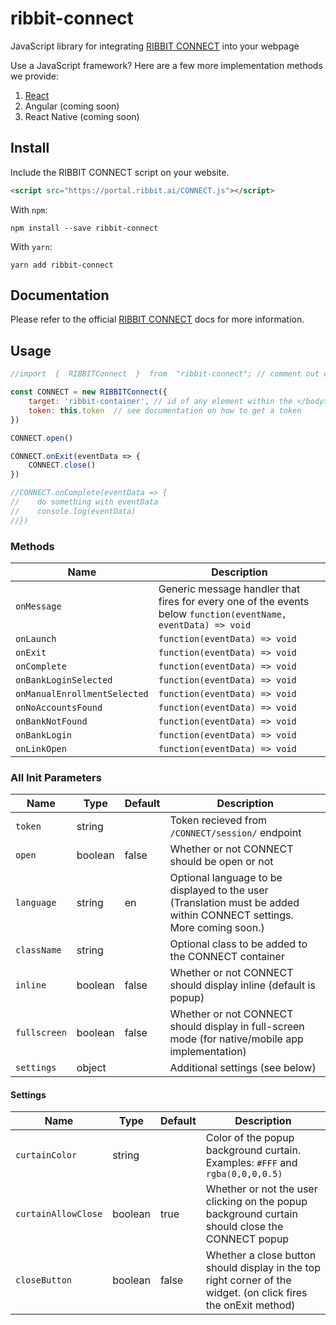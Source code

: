 
# ribbit-connect
JavaScript library for integrating [RIBBIT CONNECT](https://test.RIBBIT.ai/CONNECT) into your webpage

Use a JavaScript framework? Here are a few more implementation methods we provide:
1.  [React](https://github.com/darrylhuffman/react-ribbit-connect)
2. Angular (coming soon)
3. React Native (coming soon)

## Install
Include the RIBBIT CONNECT script on your website. 

```html
<script src="https://portal.ribbit.ai/CONNECT.js"></script>
```

With ```npm```:
```
npm install --save ribbit-connect
```

With ```yarn```:
```
yarn add ribbit-connect
```


## Documentation
Please refer to the official [RIBBIT CONNECT](https://portal.ribbit.ai/Widgets/Integration) docs for more information.

## Usage
```js
//import  {  RIBBITConnect  }  from  "ribbit-connect"; // comment out only if you used npm or yarn to install

const CONNECT = new RIBBITConnect({
    target: 'ribbit-container', // id of any element within the </body> which you want CONNECT to initialize within
    token: this.token  // see documentation on how to get a token
})

CONNECT.open()

CONNECT.onExit(eventData => {
    CONNECT.close()
})

//CONNECT.onComplete(eventData => {
//    do something with eventData
//    console.log(eventData)
//})

```

### Methods

| Name | Description |
| ------- | --------|
| ```onMessage``` | Generic message handler that fires for every one of the events below ```function(eventName, eventData) => void```  
| ```onLaunch``` |  ```function(eventData) => void```  
| ```onExit``` | ```function(eventData) => void```  
| ```onComplete``` | ```function(eventData) => void```  
| ```onBankLoginSelected``` | ```function(eventData) => void```  
| ```onManualEnrollmentSelected``` | ```function(eventData) => void```  
| ```onNoAccountsFound``` | ```function(eventData) => void```  
| ```onBankNotFound``` | ```function(eventData) => void```  
| ```onBankLogin``` | ```function(eventData) => void```  
| ```onLinkOpen``` | ```function(eventData) => void``` 

### All Init Parameters
| Name | Type | Default | Description |
| ------- | ----- | --------- | --------|
| ```token``` | string |  | Token recieved from ```/CONNECT/session/``` endpoint
| ```open``` | boolean | false | Whether or not CONNECT should be open or not
| ```language``` | string | en | Optional language to be displayed to the user (Translation must be added within CONNECT settings. More coming soon.)
| ```className``` | string |  | Optional class to be added to the CONNECT container
| ```inline``` | boolean | false | Whether or not CONNECT should display inline (default is popup)
| ```fullscreen``` | boolean | false | Whether or not CONNECT should display in full-screen mode (for native/mobile app implementation)
| ```settings``` | object | | Additional settings (see below)

#### Settings
| Name | Type | Default | Description | 
| ------- | ----- | --------- | --------|
| ```curtainColor``` | string |  | Color of the popup background curtain. Examples: ```#FFF``` and ```rgba(0,0,0,0.5)```
| ```curtainAllowClose``` | boolean | true | Whether or not the user clicking on the popup background curtain should close the CONNECT popup
| ```closeButton``` | boolean | false | Whether a close button should display in the top right corner of the widget. (on click fires the onExit method)


